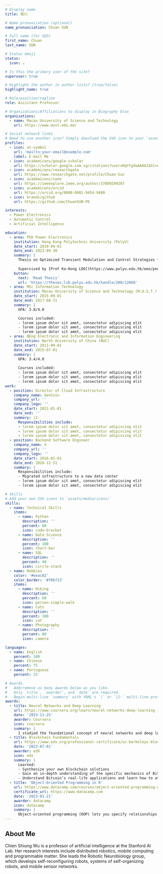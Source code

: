 ```yaml
---
# Display name
title: 孫川

# Name pronunciation (optional)
name_pronunciation: Chuan SUN

# Full name (for SEO)
first_name: Chuan
last_name: SUN

# Status emoji
status:
  icon: ☕️ 

# Is this the primary user of the site?
superuser: true

# Highlight the author in author lists? (true/false)
highlight_name: true

# Role/position/tagline
role: Assistant Professor

# Organizations/Affiliations to display in Biography blox
organizations:
  - name: Macau University of Science and Technology
    url: https://www.must.edu.mo/

# Social network links
# Need to use another icon? Simply download the SVG icon to your `assets/media/icons/` folder.
profiles:
  - icon: at-symbol
    url: 'mailto:your-email@example.com'
    label: E-mail Me
  - icon: academicons/google-scholar
    url: https://scholar.google.com.sg/citations?user=HqYtgXwAAAAJ&hl=en
  - icon: academicons/researchgate
    url: https://www.researchgate.net/profile/Chuan-Sun
  - icon: academicons/ieee
    url: https://ieeexplore.ieee.org/author/37089299207
  - icon: academicons/orcid
    url: https://orcid.org/0000-0001-9454-9480
  - icon: brands/github
    url: https://github.com/ChuanSUN-PE

interests:
  - Power Electronics	
  - Automatic Control
  - Artificial Intelligence

education:
  - area: PhD Power Electronics
    institution: Hong Kong Polytechnic University (PolyU)
    date_start: 2019-09-01
    date_end: 2023-09-30
    summary: |
      Thesis on Optimized Transient Modulation and Control Strategies for Bidirectional Dual-Active-Bridge DC-DC Converters. 
      
      Supervised by [Prof Ka-Hong LOO](https://www.polyu.edu.hk/eee/people/academic-staff-and-teaching-staff/dr-loo-ka-hong/). 
    button:
      text: 'Read Thesis'
      url: 'https://theses.lib.polyu.edu.hk/handle/200/12668'
  - area: MSc Information Technology
    institution: Macau University of Science and Technology (M.U.S.T.)
    date_start: 2015-09-01
    date_end: 2017-08-31
    summary: |
      GPA: 3.8/4.0

      Courses included:
      - lorem ipsum dolor sit amet, consectetur adipiscing elit
      - lorem ipsum dolor sit amet, consectetur adipiscing elit
      - lorem ipsum dolor sit amet, consectetur adipiscing elit
  - area: BEng Electronic and Information Engineering
    institution: North University of China (NUC)
    date_start: 2011-09-01
    date_end: 2015-07-01
    summary: |
      GPA: 3.4/4.0
      
      Courses included:
      - lorem ipsum dolor sit amet, consectetur adipiscing elit
      - lorem ipsum dolor sit amet, consectetur adipiscing elit
      - lorem ipsum dolor sit amet, consectetur adipiscing elit
work:
  - position: Director of Cloud Infrastructure
    company_name: GenCoin
    company_url: ''
    company_logo: ''
    date_start: 2021-01-01
    date_end: ''
    summary: |2-
      Responsibilities include:
      - lorem ipsum dolor sit amet, consectetur adipiscing elit
      - lorem ipsum dolor sit amet, consectetur adipiscing elit
      - lorem ipsum dolor sit amet, consectetur adipiscing elit
  - position: Backend Software Engineer
    company_name: X
    company_url: ''
    company_logo: ''
    date_start: 2016-01-01
    date_end: 2020-12-31
    summary: |
      Responsibilities include:
      - Migrated infrastructure to a new data center
      - lorem ipsum dolor sit amet, consectetur adipiscing elit
      - lorem ipsum dolor sit amet, consectetur adipiscing elit

# Skills
# Add your own SVG icons to `assets/media/icons/`
skills:
  - name: Technical Skills
    items:
      - name: Python
        description: ''
        percent: 80
        icon: code-bracket
      - name: Data Science
        description: ''
        percent: 100
        icon: chart-bar
      - name: SQL
        description: ''
        percent: 40
        icon: circle-stack
  - name: Hobbies
    color: '#eeac02'
    color_border: '#f0bf23'
    items:
      - name: Hiking
        description: ''
        percent: 60
        icon: person-simple-walk
      - name: Cats
        description: ''
        percent: 100
        icon: cat
      - name: Photography
        description: ''
        percent: 80
        icon: camera

languages:
  - name: English
    percent: 100
  - name: Chinese
    percent: 75
  - name: Portuguese
    percent: 25

# Awards.
#   Add/remove as many awards below as you like.
#   Only `title`, `awarder`, and `date` are required.
#   Begin multi-line `summary` with YAML's `|` or `|2-` multi-line prefix and indent 2 spaces below.
awards:
  - title: Neural Networks and Deep Learning
    url: https://www.coursera.org/learn/neural-networks-deep-learning
    date: '2023-11-25'
    awarder: Coursera
    icon: coursera
    summary: |
      I studied the foundational concept of neural networks and deep learning. By the end, I was familiar with the significant technological trends driving the rise of deep learning; build, train, and apply fully connected deep neural networks; implement efficient (vectorized) neural networks; identify key parameters in a neural network’s architecture; and apply deep learning to your own applications.
  - title: Blockchain Fundamentals
    url: https://www.edx.org/professional-certificate/uc-berkeleyx-blockchain-fundamentals
    date: '2023-07-01'
    awarder: edX
    icon: edx
    summary: |
      Learned:
      - Synthesize your own blockchain solutions
      - Gain an in-depth understanding of the specific mechanics of Bitcoin
      - Understand Bitcoin’s real-life applications and learn how to attack and destroy Bitcoin, Ethereum, smart contracts and Dapps, and alternatives to Bitcoin’s Proof-of-Work consensus algorithm
  - title: 'Object-Oriented Programming in R'
    url: https://www.datacamp.com/courses/object-oriented-programming-with-s3-and-r6-in-r
    certificate_url: https://www.datacamp.com
    date: '2023-01-21'
    awarder: datacamp
    icon: datacamp
    summary: |
      Object-oriented programming (OOP) lets you specify relationships between functions and the objects that they can act on, helping you manage complexity in your code. This is an intermediate level course, providing an introduction to OOP, using the S3 and R6 systems. S3 is a great day-to-day R programming tool that simplifies some of the functions that you write. R6 is especially useful for industry-specific analyses, working with web APIs, and building GUIs.
---
```


## About Me

Chien Shiung Wu is a professor of artificial intelligence at the Stanford AI Lab. Her research interests include distributed robotics, mobile computing and programmable matter. She leads the Robotic Neurobiology group, which develops self-reconfiguring robots, systems of self-organizing robots, and mobile sensor networks.
